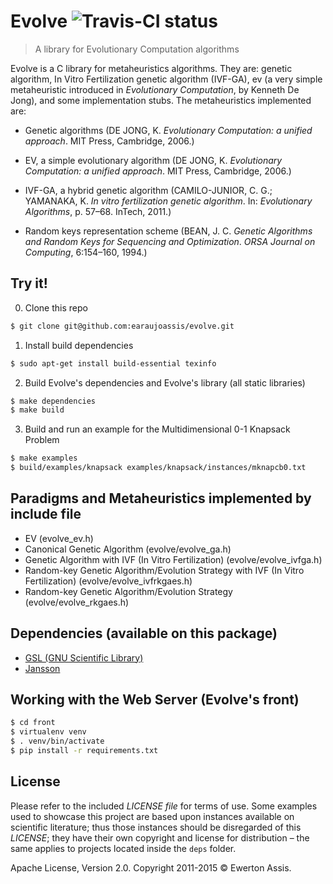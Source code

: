 # Evolve ![Travis-CI status](https://travis-ci.org/earaujoassis/evolve.svg?branch=master "Travis-CI status")

> A library for Evolutionary Computation algorithms

Evolve is a C library for metaheuristics algorithms. They are: genetic algorithm, In Vitro Fertilization
genetic algorithm (IVF-GA), ev (a very simple metaheuristic introduced in *Evolutionary Computation*, by
Kenneth De Jong), and some implementation stubs. The metaheuristics implemented are:

* Genetic algorithms (DE JONG, K. *Evolutionary Computation: a unified approach*. MIT Press, Cambridge,
2006.)

* EV, a simple evolutionary algorithm (DE JONG, K. *Evolutionary Computation: a unified approach*. MIT
Press, Cambridge, 2006.)

* IVF-GA, a hybrid genetic algorithm (CAMILO-JUNIOR, C. G.; YAMANAKA, K. *In vitro fertilization genetic
algorithm*. In: *Evolutionary Algorithms*, p. 57&ndash;68. InTech, 2011.)

* Random keys representation scheme (BEAN, J. C. *Genetic Algorithms and Random Keys for Sequencing and
Optimization*. *ORSA Journal on Computing*, 6:154&ndash;160, 1994.)

## Try it!

0. Clone this repo

```sh
$ git clone git@github.com:earaujoassis/evolve.git
```

1. Install build dependencies

```sh
$ sudo apt-get install build-essential texinfo
```

2. Build Evolve's dependencies and Evolve's library (all static libraries)

```sh
$ make dependencies
$ make build
```

3. Build and run an example for the Multidimensional 0-1 Knapsack Problem

```sh
$ make examples
$ build/examples/knapsack examples/knapsack/instances/mknapcb0.txt
```

## Paradigms and Metaheuristics implemented by include file

* EV (evolve_ev.h)
* Canonical Genetic Algorithm (evolve/evolve_ga.h)
* Genetic Algorithm with IVF (In Vitro Fertilization) (evolve/evolve_ivfga.h)
* Random-key Genetic Algorithm/Evolution Strategy with IVF (In Vitro Fertilization) (evolve/evolve_ivfrkgaes.h)
* Random-key Genetic Algorithm/Evolution Strategy (evolve/evolve_rkgaes.h)

## Dependencies (available on this package)

 * [GSL (GNU Scientific Library)](http://www.gnu.org/software/gsl/)
 * [Jansson](http://www.digip.org/jansson/)

## Working with the Web Server (Evolve's front)

```sh
$ cd front
$ virtualenv venv
$ . venv/bin/activate
$ pip install -r requirements.txt
```

## License

Please refer to the included *LICENSE file* for terms of use. Some examples used to showcase this project
are based upon instances available on scientific literature; thus those instances should be disregarded of
this *LICENSE*; they have their own copyright and license for distribution – the same applies to projects
located inside the `deps` folder.

Apache License, Version 2.0. Copyright 2011-2015 &copy; Ewerton Assis.
